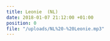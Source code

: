 ```yaml
---
title: Leonie  (NL)
date: 2018-01-07 21:12:00 +01:00
position: 0
file: "/uploads/NL%20-%20Leonie.mp3"
---
```


